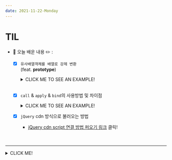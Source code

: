 ```yaml
---
date: 2021-11-22-Monday
---
```


# TIL
- 📝 오늘 배운 내용 ✏️ : 
  - [x] `유사배열객체를 배열로 강제 변환`             
  (feat. **prototype**)           
    <details>
      <summary>CLICK ME TO SEE AN EXAMPLE!</summary>

      ```html
        <body>
          <!-- layout -->

          <ul>
            <li>list_01</li>
            <li>list_02</li>
            <li>list_03</li>
            <li>list_04</li>
            <li>list_05</li>
          </ul>

        </body>
      ```       
      
      ```js
        var ul = document.querySelector('ul');  
        var list = ul.children;
        console.log(list);   
        // HTMLCollection(5) [li, li, li, li, li]
        // HTMLCollection -> forEach 사용 불가 
        // 해결 방법 -> 유사 배열을 배열로 만들어준다 
        
        var arr = Array.prototype.slice.apply(list);
        console.log(arr);   // [li, li, li, li, li]
        console.log(Array.isArray(arr));  // true

        // 이제 아래와 같이 배열 메서드 사용 가능!! 
        arr.forEach(function(element) {
          console.log(element);
        }); 
      ```

    </details>      

  <br />

  - [x] `call` & `apply` & `bind`의 사용방법 및 차이점      
    <details>
      <summary>CLICK ME TO SEE AN EXAMPLE!</summary>

      <img src="./images/call_apply_bind.png" width="700px" height="" style="padding-left: px;" />

    </details>      
  - [x] `jQuery` cdn 방식으로 불러오는 방법 
    - [jQuery cdn script 연결 방법 퍼오기 링크](https://code.jquery.com/) 클릭! 

  <br />
  <br />

---
<details>
<summary>CLICK ME!</summary>  

- cf.  
  - ✨ Only 선생님's 강의 ✨
  - https://www.zerocho.com/category/JavaScript/post/5af6f9e707d77a001bb579d2
  - [유사배열객체를 배열로 바꾸는 방법](https://wookkk.tistory.com/entry/%EC%9E%90%EB%B0%94%EC%8A%A4%ED%81%AC%EB%A6%BD%ED%8A%B8-%EC%9C%A0%EC%82%AC-%EB%B0%B0%EC%97%B4%EC%9D%84-%EB%B0%B0%EC%97%B4%EB%A1%9C-%EB%B0%94%EA%BE%B8%EA%B8%B0)
  - https://beomy.tistory.com/4
  - https://aljjabaegi.tistory.com/524
  - https://velog.io/@canonmj/%ED%95%A8%EC%88%98%EC%99%80-%EB%A9%94%EC%84%9C%EB%93%9C%EC%9D%98-%EC%B0%A8%EC%9D%B4%EB%8A%94-object-%EC%8B%AC%ED%99%94%EC%9D%B4%ED%95%B4
  - https://beomy.tistory.com/4
  - [jQuery - eq() 메서드](https://webzz.tistory.com/90)      
  - [jQuery - append() 메서드](https://www.codingfactory.net/10170)      

</detials>   

